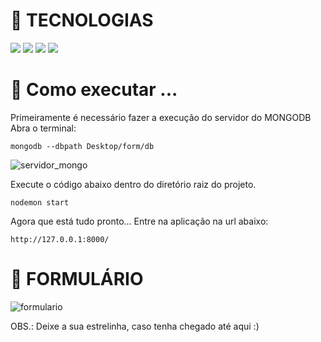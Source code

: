 # 📑 TECNOLOGIAS
  
  <img src="https://img.shields.io/static/v1?label=HTML5&message=V5&color=red&style=for-the-badge&logo=HTML5"/>
  <img src="https://img.shields.io/static/v1?label=CSS3&message=V3&color=blue&style=for-the-badge&logo=CSS3"/>
  <img src="https://img.shields.io/static/v1?label=NODEJS&message=v14.15.1&color=white&style=for-the-badge&logo=NODE.JS"/> 
  <img src="https://img.shields.io/static/v1?label=MONGODB&message=v4.0.26&color=green&style=for-the-badge&logo=MONGODB"/>
  
# 📖 Como executar ...
  
  Primeiramente é necessário fazer a execução do servidor do MONGODB
    Abra o terminal:
                   
    mongodb --dbpath Desktop/form/db
     
   ![servidor_mongo](https://user-images.githubusercontent.com/47987232/126922962-5bf22243-ee97-4c0c-9a92-7b8959785759.png)

  
  Execute o código abaixo dentro do diretório raiz do projeto.
          
    nodemon start
  
  Agora que está tudo pronto... Entre na aplicação na url abaixo:
  
    http://127.0.0.1:8000/
 
 # 🔖 FORMULÁRIO
   
   ![formulario](https://user-images.githubusercontent.com/47987232/126922396-ed88554c-5892-4a6e-84ed-098447f337e8.png)


 OBS.: Deixe a sua estrelinha, caso tenha chegado até aqui :)
